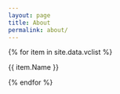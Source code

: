 ```yaml
---
layout: page
title: About
permalink: about/
---
```


{% for item in site.data.vclist %}
   
 {{ item.Name }}


 {% endfor %}